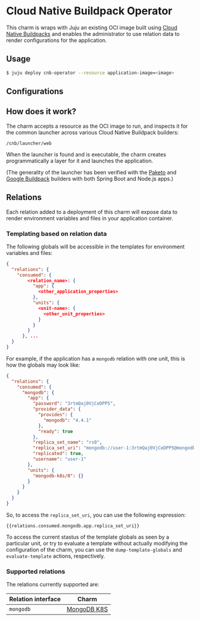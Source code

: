 # Cloud Native Buildpack Operator

This charm is wraps with Juju an existing OCI image built using [Cloud Native Buildpacks](https://buildpacks.io) and enables the administrator to use relation data to render configurations for the application.

## Usage

```sh
$ juju deploy cnb-operator --resource application-image=<image> 
```

## Configurations


## How does it work?

The charm accepts a resource as the OCI image to run, and inspects it for the common launcher across various Cloud Native Buildpack builders:

```
/cnb/launcher/web
```

When the launcher is found and is executable, the charm creates programmatically a layer for it and launches the application.

(The generality of the launcher has been verified with the [Paketo](https://paketo.io/) and [Google Buildpack](https://github.com/GoogleCloudPlatform/buildpacks) builders with both Spring Boot and Node.js apps.)

## Relations

Each relation added to a deployment of this charm will expose data to render environment variables and files in your application container.

### Templating based on relation data

The following globals will be accessible in the templates for environment variables and files:

```json
{
  "relations": {
    "consumed": {
        <relation_name>: {
          "app": {
            <other_application_properties>
          },
          "units": {
            <unit-name>: {
              <other_unit_properties>
            }
          }
        }
      }, ...
  }
}
```

For example, if the application has a `mongodb` relation with one unit, this is how the globals may look like:

```json
{
  "relations": {
    "consumed": {
      "mongodb": {
        "app": {
          "password": "3rtmQaj0VjCeDPP5",
          "provider_data": {
            "provides": {
              "mongodb": "4.4.1"
            },
            "ready": true
          },
          "replica_set_name": "rs0",
          "replica_set_uri": "mongodb://user-1:3rtmQaj0VjCeDPP5@mongodb-k8s-0.mongodb-k8s-endpoints:27017/admin",
          "replicated": true,
          "username": "user-1"
        },
        "units": {
          "mongodb-k8s/0": {}
        }
      }
    }
  }
}
```

So, to access the `replica_set_uri`, you can use the following expression:

```
{{relations.consumed.mongodb.app.replica_set_uri}}
```

To access the current stastus of the template globals as seen by a particular unit, or try to evaluate a template without actually modifying the configuration of the charm, you can use the `dump-template-globals` and `evaluate-template` actions, respectively.

### Supported relations

The relations currently supported are:

| Relation interface | Charm |
| --- | --- |
| `mongodb` | [MongoDB K8S](https://charmhub.io/mongodb-k8s) |
